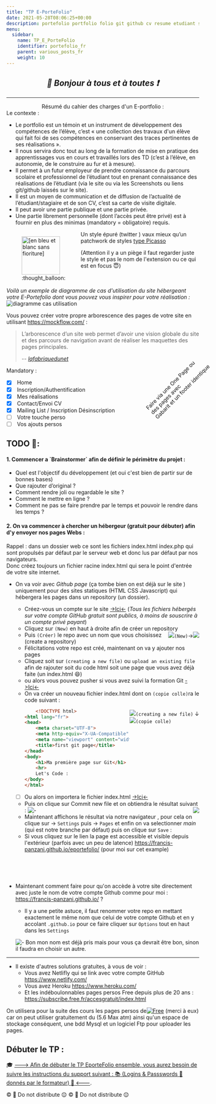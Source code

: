 ```yaml
---
title: "TP E-PorteFolio"
date: 2021-05-28T08:06:25+00:00
description: portefolio portfolio folio git github cv resume etudiant student
menu:
  sidebar:
    name: TP_E_PorteFolio
    identifier: portefolio_fr
    parent: various_posts_fr
    weight: 10
---
```

*<center>:loudspeaker: Bonjour à tous et à toutes :heavy_exclamation_mark:</center>*
-
---
<center>  Résumé du cahier des charges d'un E-portfolio : </center>
<i class="fas fa-portrait"></i>
Le contexte :

- Le portfolio est un témoin et un instrument de développement des compétences de l’élève, c’est « une collection des travaux d'un élève qui fait foi de ses compétences en conservant des traces pertinentes de ses réalisations ».
- Il nous servira donc tout au long de la formation de mise en pratique des apprentissages vus en cours et travaillés lors des TD (c’est à l’élève, en autonomie, de le construire au fur et à mesure).
- Il permet à un futur employeur de prendre connaissance du parcours scolaire et professionnel de l’étudiant tout en prenant connaissance des réalisations de l’étudiant (via le site ou via les Screenshots ou liens git/github laissés sur le site).
- Il est un moyen de communication et de diffusion de l’actualité de l’étudiant/stagiaire et de son CV, c’est sa carte de visite digitale.
- Il peut avoir une partie publique et une partie privée.
- Une partie librement personnelle (dont l’accès peut être privé) est à fournir en plus des minimas (mandatory = obligatoire) requis.
<figure style="float:left"><img  src="https://pikaso.me/assets/images/browser-extension.png" alt="[en bleu et blanc sans fioriture]" width="100" title="faites clair avec peu de couleur et d'animations, des formes arrondies et non aggressives"/> <figcaption> :thought_balloon: </figcaption></figure>
Un style épuré (twitter <i class="fab fa-twitter"></i>) vaux mieux qu’un patchwork de styles <a href="https://www.google.com/url?sa=i&url=https%3A%2F%2Fwww.pinterest.fr%2Fpin%2F501447739752585137%2F&psig=AOvVaw2n7E38gqU4wbs-chu5N19y&ust=1622285607252000&source=images&cd=vfe&ved=0CAIQjRxqFwoTCOCCp5ab7PACFQAAAAAdAAAAABAD" title="mais si vous devenez célèbres n'hesitez pas">type Picasso</a>  

(Attention il y a un piège il faut regarder juste le style et pas le nom de l'extension ou ce qui est en focus :innocent:)  
<br/><br/>


_Voilà un exemple de diagramme de cas d'utilisation du site hébergeant votre E-Portefolio dont vous pouvez vous inspirer pour votre réalisation :_
![diagramme cas utilisation](portefolio1.png)

Vous pouvez créer votre propre arborescence des pages de votre site en utilisant https://mockflow.com/ : 
> L’arborescence d’un site web permet d’avoir une vision globale du site et des parcours de navigation avant de réaliser les maquettes des pages principales.
>
> -- <cite>[lafabriquedunet](https://www.lafabriquedunet.fr/conseils/conception-site-web/arborescence-site-web/)</cite>
<div style="position:relative;">
<span  style="position:relative;">

Mandatory :
- [x] <i class="fas fa-home"></i> Home
- [x] <i class="fas fa-sign-in-alt"></i> Inscription/Authentification
- [x] <i class="fab fa-creative-commons-by"></i> <i class="fab fa-creative-commons"></i> Mes réalisations
- [x] <i class="fas fa-address-card"></i> Contact/Envoi CV
- [x] <i class="fas fa-envelope"></i> Mailing List / Inscription   Désinscription
- [ ] <i class="fas fa-project-diagram" style="color:blue;"></i> Votre touche perso
- [ ]   <i class="fas fa-project-diagram" style="transform: rotate(-90deg); color:red;"></i> Vos ajouts persos
 </span>
<p class="d-sm-block alert alert-warning text-center" role="alert" style="position:absolute; top:10px; left:350px; width:200px; transform: rotate(-45deg);">
Faire via une One Page ou des pages avec<br/> Gabarit et un footer identique 
<p>
</div>

## TODO  :roller_coaster::
<h4> 1. Commencer a `Brainstormer` afin de définir le périmètre du projet :</h4>

 - Quel est l'objectif du développement (et oui c'est bien de partir sur de bonnes bases)
 - Que rajouter d’original ?
 - Comment rendre joli ou regardable le site ?
 - Comment le mettre en ligne ? 
 - Comment ne pas se faire prendre par le temps et pouvoir le rendre dans les temps ?

<h4>2. On va commencer à chercher un hébergeur (gratuit pour débuter) afin d'y envoyer nos pages Webs : </h4>
<p class="d-sm-block alert alert-primary text-center" role="alert">Rappel : dans un dossier web ce sont les fichiers index.html index.php qui sont propulsés par défaut par le serveur web et donc lus par défaut par nos navigateurs. <br/>Donc créez toujours un fichier racine index.html qui sera le point d'entrée de votre site internet.</p>

 - On va voir avec <i class="fab fa-github"></i> *Github page* (ça tombe bien on est déjà sur le site ) uniquement pour des sites statiques (<i class="fab fa-html5"></i>HTML <i class="fab fa-css3-alt"></i>CSS <i class="fab fa-js-square"></i>Javascript) qui hébergera les pages dans un repository (un dossier).
 
    - Créez-vous un compte sur le site [->Ici<-](https://github.com/) (<cite>Tous les fichiers hébergés sur votre compte GitHub gratuit sont publics, à moins de souscrire à un compte privé payant</cite>)
    - Cliquez sur `(New)` en haut à droite afin de créer un repository <span style="float:right"> <img src="new.png">`(New)`-><img src="create.png"></span>
    - Puis `(Créer)` le repo avec un nom que vous choisissez (create a repository)
    - Félicitations votre repo est créé, maintenant on va y ajouter nos pages
    - Cliquez soit sur `(creating a new file)` ou `upload an existing file` afin de rajouter soit du code html soit une page que vous avez déjà faite (un index.html :smile:)
    - ou alors vous pouvez pusher si vous avez suivi la formation Git [->Ici<-](/posts/formations/formation_git/)
    - On va créer un nouveau fichier index.html dont on `(copie colle)`ra le code suivant : <span style="float:right"><br/><br/>  <img src="createnew.png">`(creating a new file)` &darr;<br/> <img src="copcolle.png">`(copie colle)` </span>
      ```html 
          <!DOCTYPE html>
      <html lang="fr">
      <head>
          <meta charset="UTF-8">
          <meta http-equiv="X-UA-Compatible" content="IE=edge">
          <meta name="viewport" content="width=device-width, initial-scale=1.0">
          <title>first git page</title>
      </head>
      <body>
          <h1>Ma première page sur Git</h1>
          <hr>
          Let's Code : 
      </body>
      </html>
      ```
    - [ ] Ou alors on importera le fichier index.html [->Ici<-](index.html) 
    - Puis on clique sur Commit new file et on obtiendra le résultat suivant : 
    ![-](indexcree.png)
    <span style="float:right"><img src="gitpage.png"><br/></span>
    - Maintenant affichons le résultat via notre navigateur , pour cela on clique sur &rarr;<i class="fas fa-cog"></i> `Settings` puis &rarr; `Pages` et enfin on va selectionner *main* (qui est notre branche par défaut) puis on clique sur `Save` : 
    - Si vous cliquez sur le lien la page est accessible et visible depuis l'extérieur (parfois avec un peu de latence) https://francis-panzani.github.io/eportefolio/ (pour moi sur cet example)
  
  <br/><br/><br/>
  - Maintenant comment faire pour qu'on accède à votre site directement avec juste le nom de votre compte <i class="fab fa-github"></i> Github comme pour moi : https://francis-panzani.github.io/ ?
    - Il y a une petite astuce, il faut renommer votre repo en mettant exactement le même nom que celui de votre compte<i class="fab fa-github"></i> Github et en y accolant `.github.io`  pour ce faire cliquer sur `Options` tout en haut dans les <i class="fas fa-cog"></i> `Settings`  

    ![-](renommecomptegit.png) Bon mon nom est déjà pris mais pour vous ça devrait être bon, sinon il faudra en choisir un autre.
  <hr/>

- Il existe d'autres solutions gratuites, à vous de voir : 
  - Vous avez Netlifly qui se link avec votre compte GitHub https://www.netlify.com/ 
  - Vous avez Heroku https://www.heroku.com/ 
  - Et les indéboulonnables pages persos Free depuis plus de 20 ans : https://subscribe.free.fr/accesgratuit/index.html

<p class="d-sm-block alert alert-primary text-center" role="alert"> On utilisera pour la suite des cours les pages persos de<a href="https://subscribe.free.fr/accesgratuit/index.html"><img src="Free_logo.svg.png" alt="Free"></a> (merci à eux) car on peut utiliser gratuitement du <i class="fab fa-php fa-2x" style="color:blue; vertical-align: middle;"></i> (5.6 Max atm) ainsi qu'un espace de stockage conséquent, une bdd Mysql et un logiciel Ftp pour uploader les pages.</p>

## Débuter le TP : 
:mortar_board: [---> Afin de débuter le TP EporteFolio ensemble, vous aurez besoin de suivre les instructions du support suivant :  :books: (Logins  & Passswords :closed_lock_with_key: donnés par le formateur) :pill: <---](http://franpan.free.fr/formation/_portefolio007).

:copyright: :no_entry_sign: Do not distribute    :relieved:
 :copyright: :no_entry_sign: Do not distribute    :relieved: 